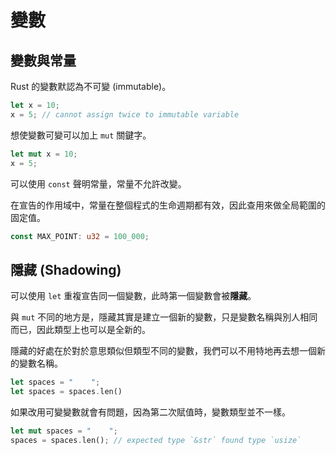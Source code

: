 # 變數

## 變數與常量

Rust 的變數默認為不可變 (immutable)。

```rust
let x = 10;
x = 5; // cannot assign twice to immutable variable
```

想使變數可變可以加上 `mut` 關鍵字。

```rust
let mut x = 10;
x = 5;
```

可以使用 `const` 聲明常量，常量不允許改變。

在宣告的作用域中，常量在整個程式的生命週期都有效，因此查用來做全局範圍的固定值。

```rust
const MAX_POINT: u32 = 100_000;
```

## 隱藏 (Shadowing)

可以使用 `let` 重複宣告同一個變數，此時第一個變數會被**隱藏**。

與 `mut` 不同的地方是，隱藏其實是建立一個新的變數，只是變數名稱與別人相同而已，因此類型上也可以是全新的。

隱藏的好處在於對於意思類似但類型不同的變數，我們可以不用特地再去想一個新的變數名稱。

```rust
let spaces = "    ";
let spaces = spaces.len()
```

如果改用可變變數就會有問題，因為第二次賦值時，變數類型並不一樣。

```rust
let mut spaces = "    ";
spaces = spaces.len(); // expected type `&str` found type `usize`
```
